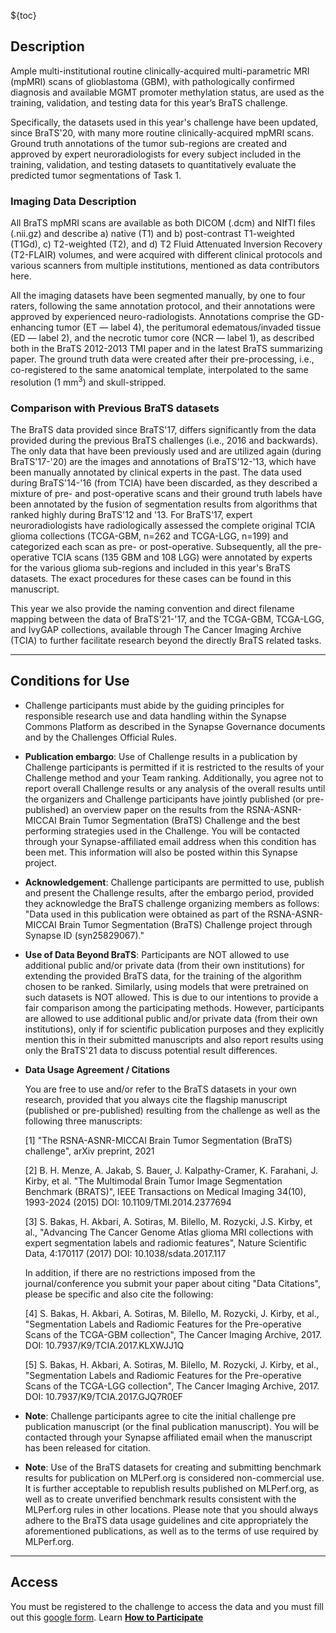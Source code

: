 <!-- markdownlint-disable-next-line first-line-h1 -->
${toc}

## **Description**

Ample multi-institutional routine clinically-acquired multi-parametric MRI (mpMRI) scans of glioblastoma (GBM), with pathologically confirmed diagnosis and available MGMT promoter methylation status, are used as the training, validation, and testing data for this year’s BraTS challenge.

Specifically, the datasets used in this year's challenge have been updated, since BraTS'20, with many more routine clinically-acquired mpMRI scans. Ground truth annotations of the tumor sub-regions are created and approved by expert neuroradiologists for every subject included in the training, validation, and testing datasets to quantitatively evaluate the predicted tumor segmentations of Task 1.

### Imaging Data Description

All BraTS mpMRI scans are available as both DICOM (.dcm) and NIfTI files (.nii.gz) and describe a) native (T1) and b) post-contrast T1-weighted (T1Gd), c) T2-weighted (T2), and d) T2 Fluid Attenuated Inversion Recovery (T2-FLAIR) volumes, and were acquired with different clinical protocols and various scanners from multiple institutions, mentioned as data contributors here.

All the imaging datasets have been segmented manually, by one to four raters, following the same annotation protocol, and their annotations were approved by experienced neuro-radiologists. Annotations comprise the GD-enhancing tumor (ET — label 4), the peritumoral edematous/invaded tissue (ED — label 2), and the necrotic tumor core (NCR — label 1), as described both in the BraTS 2012-2013 TMI paper and in the latest BraTS summarizing paper. The ground truth data were created after their pre-processing, i.e., co-registered to the same anatomical template, interpolated to the same resolution (1 mm<sup>3</sup>) and skull-stripped.


### Comparison with Previous BraTS datasets

The BraTS data provided since BraTS'17, differs significantly from the data provided during the previous BraTS challenges (i.e., 2016 and backwards). The only data that have been previously used and are utilized again (during BraTS'17-'20) are the images and annotations of BraTS'12-'13, which have been manually annotated by clinical experts in the past. The data used during BraTS'14-'16 (from TCIA) have been discarded, as they described a mixture of pre- and post-operative scans and their ground truth labels have been annotated by the fusion of segmentation results from algorithms that ranked highly during BraTS'12 and '13. For BraTS'17, expert neuroradiologists have radiologically assessed the complete original TCIA glioma collections (TCGA-GBM, n=262 and TCGA-LGG, n=199) and categorized each scan as pre- or post-operative. Subsequently, all the pre-operative TCIA scans (135 GBM and 108 LGG) were annotated by experts for the various glioma sub-regions and included in this year's BraTS datasets. The exact procedures for these cases can be found in this manuscript.

This year we also provide the naming convention and direct filename mapping between the data of BraTS'21-'17, and the TCGA-GBM, TCGA-LGG, and IvyGAP collections, available through The Cancer Imaging Archive (TCIA) to further facilitate research beyond the directly BraTS related tasks.

---

## Conditions for Use

- Challenge participants must abide by the guiding principles for responsible research use and data handling within the Synapse Commons Platform as described in the Synapse Governance documents and by the Challenges Official Rules. 

- **Publication embargo**: Use of Challenge results in a publication by Challenge participants is permitted if it is restricted to the results of your Challenge method and your Team ranking. Additionally, you agree not to report overall Challenge results or any analysis of the overall results until the organizers and Challenge participants have jointly published (or pre-published) an overview paper on the results from the RSNA-ASNR-MICCAI Brain Tumor Segmentation (BraTS) Challenge and the best performing strategies used in the Challenge. You will be contacted through your Synapse-affiliated email address when this condition has been met. This information will also be posted within this Synapse project.

- **Acknowledgement**: Challenge participants are permitted to use, publish and present the Challenge results, after the embargo period, provided they acknowledge the BraTS challenge organizing members as follows: "Data used in this publication were obtained as part of the RSNA-ASNR-MICCAI Brain Tumor Segmentation (BraTS) Challenge project through Synapse ID (syn25829067)." 

- **Use of Data Beyond BraTS**: Participants are NOT allowed to use additional public and/or private data (from their own institutions) for extending the provided BraTS data, for the training of the algorithm chosen to be ranked. Similarly, using models that were pretrained on such datasets is NOT allowed. This is due to our intentions to provide a fair comparison among the participating methods. However, participants are allowed to use additional public and/or private data (from their own institutions), only if for scientific publication purposes and they explicitly mention this in their submitted manuscripts and also report results using only the BraTS'21 data to discuss potential result differences.

- **Data Usage Agreement / Citations**

    You are free to use and/or refer to the BraTS datasets in your own research, provided that you always cite the flagship manuscript (published or pre-published) resulting from the challenge as well as the following three manuscripts:

    [1] "The RSNA-ASNR-MICCAI Brain Tumor Segmentation (BraTS) challenge", arXiv preprint, 2021

    [2] B. H. Menze, A. Jakab, S. Bauer, J. Kalpathy-Cramer, K. Farahani, J. Kirby, et al. "The Multimodal Brain Tumor Image Segmentation Benchmark (BRATS)", IEEE Transactions on Medical Imaging 34(10), 1993-2024 (2015) DOI: 10.1109/TMI.2014.2377694 
    
    [3] S. Bakas, H. Akbari, A. Sotiras, M. Bilello, M. Rozycki, J.S. Kirby, et al., "Advancing The Cancer Genome Atlas glioma MRI collections with expert segmentation labels and radiomic features", Nature Scientific Data, 4:170117 (2017) DOI: 10.1038/sdata.2017.117 
    

    In addition, if there are no restrictions imposed from the journal/conference you submit your paper about citing "Data Citations", please be specific and also cite the following:

    [4] S. Bakas, H. Akbari, A. Sotiras, M. Bilello, M. Rozycki, J. Kirby, et al., "Segmentation Labels and Radiomic Features for the Pre-operative Scans of the TCGA-GBM collection", The Cancer Imaging Archive, 2017. DOI: 10.7937/K9/TCIA.2017.KLXWJJ1Q 

    [5] S. Bakas, H. Akbari, A. Sotiras, M. Bilello, M. Rozycki, J. Kirby, et al., "Segmentation Labels and Radiomic Features for the Pre-operative Scans of the TCGA-LGG collection", The Cancer Imaging Archive, 2017. DOI: 10.7937/K9/TCIA.2017.GJQ7R0EF 

- **Note**: Challenge participants agree to cite the initial challenge pre publication manuscript (or the final publication manuscript). You will be contacted through your Synapse affiliated email when the manuscript has been released for citation.

- **Note**: Use of the BraTS datasets for creating and submitting benchmark results for publication on MLPerf.org is considered non-commercial use. It is further acceptable to republish results published on MLPerf.org, as well as to create unverified benchmark results consistent with the MLPerf.org rules in other locations. Please note that you should always adhere to the BraTS data usage guidelines and cite appropriately the aforementioned publications, as well as to the terms of use required by MLPerf.org.

---

## **Access**

You must be registered to the challenge to access the data and you must fill out this [google form](https://forms.gle/RuNkiqKDCKbvUmR37). Learn [**How to Participate**](#!Synapse:syn25829067/wiki/610866)

